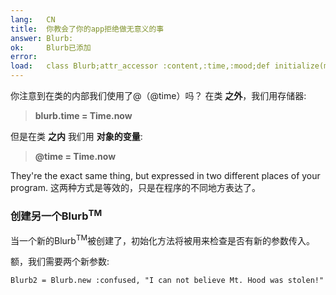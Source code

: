 ```yaml
---
lang:   CN
title:  你教会了你的app拒绝做无意义的事
answer: Blurb:
ok:     Blurb已添加
error:  
load:   class Blurb;attr_accessor :content,:time,:mood;def initialize(mood, content="");@time=Time.now;@content=content[0..39];@mood=mood;end;end;blurb1=Blurb.new(:sick,"Today Mount Hood Was Stolen!")
---
```


你注意到在类的内部我们使用了@（@time）吗？
在类 __之外__，我们用存储器:

> __blurb.time = Time.now__

但是在类 __之内__ 我们用 __对象的变量__:

> __@time = Time.now__

They're the exact same thing, but expressed in two different places of your program.
这两种方式是等效的，只是在程序的不同地方表达了。

### 创建另一个Blurb<sup>TM</sup>
当一个新的Blurb<sup>TM</sup>被创建了，初始化方法将被用来检查是否有新的参数传入。

额，我们需要两个新参数:

    Blurb2 = Blurb.new :confused, "I can not believe Mt. Hood was stolen!"
